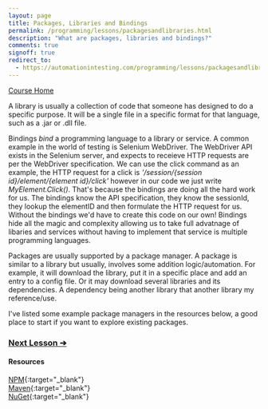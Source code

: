 ```yaml
---
layout: page
title: Packages, Libraries and Bindings
permalink: /programming/lessons/packagesandlibraries.html
description: "What are packages, libraries and bindings?"
comments: true
signoff: true
redirect_to:
  - https://automationintesting.com/programming/lessons/packagesandlibraries.html
---
```

[Course Home](../course)

A library is usually a collection of code that someone has designed to do a specific purpose.  It will be a single file in a specific format for that language, such as a .jar or .dll file.

Bindings *bind* a programming language to a library or service. A common example in the world of testing is Selenium WebDriver. The WebDriver API exists in the Selenium server, and expects to receieve HTTP requests are per the WebDriver specification. We can use the click command as an example, the HTTP request for a click is *'/session/{session id}/element/{element id}/click'* however in our code we just write *MyElement.Click()*. That's because the bindings are doing all the hard work for us. The bindings know the API specification, they know the sessionId, they lookup the elementID and then formulate the HTTP request for us. Without the bindings we'd have to create this code on our own! Bindings hide all the magic and complexity allowing us to take full advatnage of libaries and services without having to implement that service is multiple programming languages.

Packages are usually supported by a package manager. A package is similar to a library but usually, involves some addition logic/automation. For example, it will download the library, put it in a specific place and add an entry to a config file. Or it may download several libraries and its dependencies. A dependency being another library that another library my reference/use.

I've listed some example package managers in the resources below, a good place to start if you want to explore existing packages. 

### [Next Lesson &#10132;](../lessons/sdksapis)

#### Resources
[NPM](https://www.npmjs.com/){:target="_blank"}  
[Maven](http://search.maven.org/){:target="_blank"}  
[NuGet](https://www.nuget.org/){:target="_blank"}
